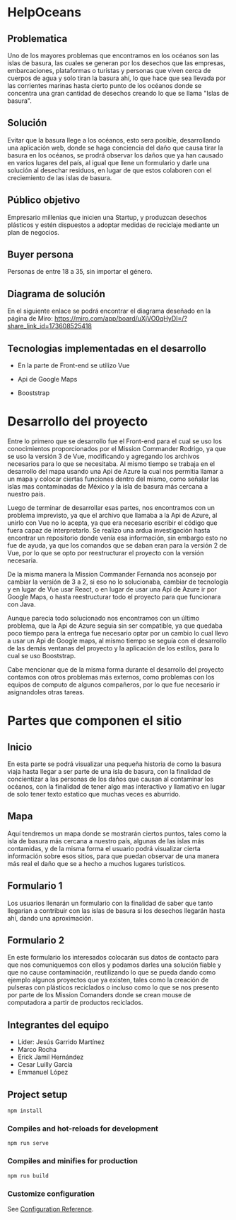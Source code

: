 # HelpOceans
## Problematica 

Uno de los mayores problemas que encontramos en los océanos son las islas de basura, las cuales se generan por los desechos que las empresas, embarcaciones, plataformas o turistas y personas que viven cerca de cuerpos de agua y solo tiran la basura ahí, lo que hace que sea llevada por las corrientes marinas hasta cierto punto de los océanos donde se concentra una gran cantidad de desechos creando lo que se llama "Islas de basura". 

## Solución

Evitar que la basura llege a los océanos, esto sera posible, desarrollando una aplicación web, donde se haga conciencia del daño que causa tirar la basura en los océanos, se prodrá observar los daños que ya han causado en varios lugares del país, al igual que llene un formulario y darle una solución al desechar residuos, en lugar de que estos colaboren con el creciemiento de las islas de basura.

## Público objetivo

Empresario millenias que inicien una Startup, y produzcan desechos plásticos y estén dispuestos a adoptar medidas de reciclaje mediante un plan de negocios.

## Buyer persona

Personas de entre 18 a 35, sin importar el género.

## Diagrama de solución

En el siguiente enlace se podrá encontrar el diagrama deseñado en la página de Miro: https://miro.com/app/board/uXjVO0qHyDI=/?share_link_id=173608525418

## Tecnologias implementadas en el desarrollo

* En la parte de Front-end se utilizo Vue

* Api de Google Maps

* Booststrap

# Desarrollo del proyecto

Entre lo primero que se desarrollo fue el Front-end para el cual se uso los conocimientos proporcionados por el Mission Commander Rodrigo, ya que se uso la versión 3 de Vue, modificando y agregando los archivos necesarios para lo que se necesitaba. Al mismo tiempo se trabaja en el desarrollo del mapa usando una Api de Azure la cual nos permitia llamar a un mapa y colocar ciertas funciones dentro del mismo, como señalar las islas mas contaminadas de México y la isla de basura más cercana a nuestro país.

Luego de terminar de desarrollar esas partes, nos encontramos con un problema imprevisto, ya que el archivo que llamaba a la Api de Azure, al unirlo con Vue no lo acepta, ya que era necesario escribir el código que fuera capaz de interpretarlo. Se realizo una ardua investigación hasta encontrar un repositorio donde venía esa información, sin embargo esto no fue de ayuda, ya que los comandos que se daban eran para la versión 2 de Vue, por lo que se opto por reestructurar el proyecto con la versión necesaria.

De la misma manera la Mission Commander Fernanda nos aconsejo por cambiar la versión de 3 a 2, si eso no lo solucionaba, cambiar de tecnología y en lugar de Vue usar React, o en lugar de usar una Api de Azure ir por Google Maps, o hasta reestructurar todo el proyecto para que funcionara con Java.

Aunque parecía todo solucionado nos encontramos con un último problema, que la Api de Azure seguia sin ser compatible, ya que quedaba poco tiempo para la entrega fue necesario optar por un cambio lo cual llevo a usar un Api de Google maps, al mismo tiempo se seguía con el desarrollo de las demás ventanas del proyecto y la aplicación de los estilos, para lo cual se uso Booststrap.

Cabe mencionar que de la misma forma durante el desarrollo del proyecto contamos con otros problemas más externos, como problemas con los equipos de computo de algunos compañeros, por lo que fue necesario ir asignandoles otras tareas.

# Partes que componen el sitio

## Inicio 

En esta parte se podrá visualizar una pequeña historia de como la basura viaja hasta llegar a ser parte de una isla de basura, con la finalidad de concientizar a las personas de los daños que causan al contaminar los océanos, con la finalidad de tener algo mas interactivo y llamativo en lugar de solo tener texto estatico que muchas veces es aburrido.

## Mapa

Aquí tendremos un mapa donde se mostrarán ciertos puntos, tales como la isla de basura más cercana a nuestro país, algunas de las islas más contamidas, y de la misma forma el usuario podrá visualizar cierta información sobre esos sitios, para que puedan observar de una manera más real el daño que se a hecho a muchos lugares turisticos. 

## Formulario 1

Los usuarios llenarán un formulario con la finalidad de saber que tanto llegarian a contribuir con las islas de basura si los desechos llegarán hasta ahí, dando una aproximación.

## Formulario 2

En este formulario los interesados colocarán sus datos de contacto para que nos comuniquemos con ellos y podamos darles una solución fiable y que no cause contaminación, reutilizando lo que se pueda dando como ejemplo algunos proyectos que ya existen, tales como la creación de pulseras con plásticos reciclados o incluso como lo que se nos presento por parte de los Mission Comanders donde se crean mouse de computadora a partir de productos reciclados.

## Integrantes del equipo

* Líder: Jesús Garrido Martínez
* Marco Rocha
* Erick Jamil Hernández
* Cesar Luilly García
* Emmanuel López 

## Project setup
```
npm install
```

### Compiles and hot-reloads for development
```
npm run serve
```

### Compiles and minifies for production
```
npm run build
```

### Customize configuration
See [Configuration Reference](https://cli.vuejs.org/config/).
